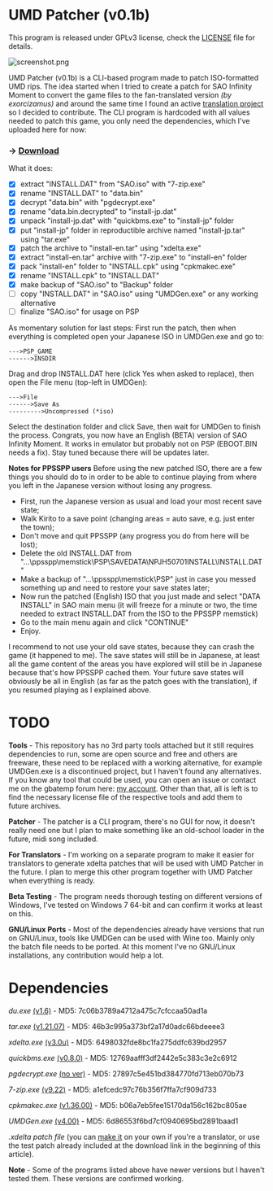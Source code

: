 # UMD Patcher (v0.1b)

This program is released under GPLv3 license, check the [LICENSE](https://github.com/KyousukeKyaa/umd_patcher/blob/master/LICENSE) file for details.

![screenshot.png](https://i.imgur.com/uXz1YRK.png)

UMD Patcher (v0.1b) is a CLI-based program made to patch ISO-formatted UMD rips.
The idea started when I tried to create a patch for SAO Infinity Moment to convert the game files to the fan-translated version *(by exorcizamus)* and around the same time I found an active [translation project](https://gbatemp.net/threads/sword-art-online-infinity-moment-psp.342727/) so I decided to contribute. The CLI program is hardcoded with all values needed to patch this game, you only need the dependencies, which I've uploaded here for now:

### -> **[Download](https://www.sendspace.com/file/whlrnz)**

What it does:
- [x] extract "INSTALL.DAT" from "SAO.iso" with "7-zip.exe"
- [x] rename "INSTALL.DAT" to "data.bin"
- [x] decrypt "data.bin" with "pgdecrypt.exe"
- [x] rename "data.bin.decrypted" to "install-jp.dat"
- [x] unpack "install-jp.dat" with "quickbms.exe" to "install-jp" folder
- [x] put "install-jp" folder in reproductible archive named "install-jp.tar" using "tar.exe"
- [x] patch the archive to "install-en.tar" using "xdelta.exe"
- [x] extract "install-en.tar" archive with "7-zip.exe" to "install-en" folder
- [x] pack "install-en" folder to "INSTALL.cpk" using "cpkmakec.exe"
- [x] rename "INSTALL.cpk" to "INSTALL.DAT"
- [x] make backup of "SAO.iso" to "Backup" folder
- [ ] copy "INSTALL.DAT" in "SAO.iso" using "UMDGen.exe" or any working alternative
- [ ] finalize "SAO.iso" for usage on PSP

As momentary solution for last steps:
First run the patch, then when everything is completed open your Japanese ISO in UMDGen.exe and go to:
```
--->PSP_GAME
------>INSDIR
```

Drag and drop INSTALL.DAT here (click Yes when asked to replace), then open the File menu (top-left in UMDGen):
```
--->File
------>Save As
--------->Uncompressed (*iso)
```
Select the destination folder and click Save, then wait for UMDGen to finish the process.
Congrats, you now have an English (BETA) version of SAO Infinity Moment.
It works in emulator but probably not on PSP (EBOOT.BIN needs a fix). Stay tuned because there will be updates later.

**Notes for PPSSPP users**
Before using the new patched ISO, there are a few things you should do to in order to be able to continue playing from where you left in the Japanese version without losing any progress.
- First, run the Japanese version as usual and load your most recent save state;
- Walk Kirito to a save point (changing areas = auto save, e.g. just enter the town);
- Don't move and quit PPSSPP (any progress you do from here will be lost);
- Delete the old INSTALL.DAT from "...\ppsspp\memstick\PSP\SAVEDATA\NPJH50701INSTALL\INSTALL.DAT"
- Make a backup of "...\ppsspp\memstick\PSP" just in case you messed something up and need to restore your save states later;
- Now run the patched (English) ISO that you just made and select "DATA INSTALL" in SAO main menu (it will freeze for a minute or two, the time needed to extract INSTALL.DAT from the ISO to the PPSSPP memstick)
- Go to the main menu again and click "CONTINUE"
- Enjoy.

I recommend to not use your old save states, because they can crash the game (it happened to me). The save states will still be in Japanese, at least all the game content of the areas you have explored will still be in Japanese because that's how PPSSPP cached them. Your future save states will obviously be all in English (as far as the patch goes with the translation), if you resumed playing as I explained above. 

# **TODO**
**Tools** - This repository has no 3rd party tools attached but it still requires dependencies to run, some are open source and free and others are freeware, these need to be replaced with a working alternative, for example UMDGen.exe is a discontinued project, but I haven't found any alternatives. If you know any tool that could be used, you can open an issue or contact me on the gbatemp forum here: [my account](https://gbatemp.net/members/nasiin.419446/).
Other than that, all is left is to find the necessary license file of the respective tools and add them to future archives.

**Patcher** - The patcher is a CLI program, there's no GUI for now, it doesn't really need one but I plan to make something like an old-school loader in the future, midi song included.

**For Translators** - I'm working on a separate program to make it easier for translators to generate xdelta patches that will be used with UMD Patcher in the future. I plan to merge this other program together with UMD Patcher when everything is ready.

**Beta Testing** - The program needs thorough testing on different versions of Windows, I've tested on Windows 7 64-bit and can confirm it works at least on this.

**GNU/Linux Ports** - Most of the dependencies already have versions that run on GNU/Linux, tools like UMDGen can be used with Wine too. Mainly only the batch file needs to be ported. At this moment I've no GNU/Linux installations, any contribution would help a lot.

# **Dependencies**

*du.exe* [(v1.6)](https://technet.microsoft.com/en-us/sysinternals/du.aspx) - MD5: 7c06b3789a4712a475c7cfccaa50ad1a

*tar.exe* [(v1.21.07)](http://geoffair.net/unix/tar-01.htm) - MD5: 46b3c995a373bf2a17d0adc66bdeeee3

*xdelta.exe* [(v3.0u)](http://www.romhacking.net/reviews/1345/) - MD5: 6498032fde8bc1fa275ddfc639bd2957

*quickbms.exe* [(v0.8.0)](http://aluigi.altervista.org/quickbms.htm) - MD5: 12769aafff3df2442e5c383c3e2c6912

*pgdecrypt.exe* [(no ver)](https://gbatemp.net/threads/pgd-encrypter.432029/) - MD5: 27897c5e451bd384770fd713eb070b73

*7-zip.exe* [(v9.22)](https://sourceforge.net/projects/sevenzip/files/7-Zip/9.22/) - MD5: a1efcedc97c76b356f7ffa7cf909d733

*cpkmakec.exe* [(v1.36.00)](https://duckduckgo.com/html/?q=cpkmakec.exe%201.36.00) - MD5: b06a7eb5fee15170da156c162bc805ae

*UMDGen.exe* [(v4.00)](http://www.romhacking.net/utilities/1218/) - MD5: 6d86553f6bd7cf0940695bd2891baad1

*.xdelta patch file* (you can [make it](https://gbatemp.net/threads/sword-art-online-infinity-moment-psp.342727/page-86#post-7232590) on your own if you're a translator, or use the test patch already included at the download link in the beginning of this article).

**Note** - Some of the programs listed above have newer versions but I haven't tested them. These versions are confirmed working.
